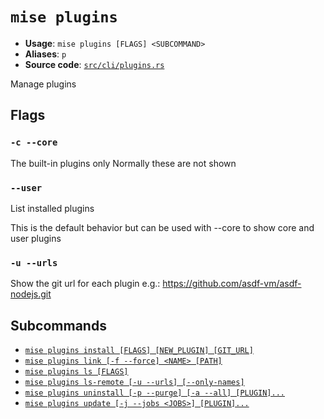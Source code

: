 # `mise plugins`

- **Usage**: `mise plugins [FLAGS] <SUBCOMMAND>`
- **Aliases**: `p`
- **Source code**: [`src/cli/plugins.rs`](https://github.com/jdx/mise/blob/main/src/cli/plugins.rs)

Manage plugins

## Flags

### `-c --core`

The built-in plugins only
Normally these are not shown

### `--user`

List installed plugins

This is the default behavior but can be used with --core
to show core and user plugins

### `-u --urls`

Show the git url for each plugin
e.g.: <https://github.com/asdf-vm/asdf-nodejs.git>

## Subcommands

- [`mise plugins install [FLAGS] [NEW_PLUGIN] [GIT_URL]`](/cli/plugins/install.md)
- [`mise plugins link [-f --force] <NAME> [PATH]`](/cli/plugins/link.md)
- [`mise plugins ls [FLAGS]`](/cli/plugins/ls.md)
- [`mise plugins ls-remote [-u --urls] [--only-names]`](/cli/plugins/ls-remote.md)
- [`mise plugins uninstall [-p --purge] [-a --all] [PLUGIN]...`](/cli/plugins/uninstall.md)
- [`mise plugins update [-j --jobs <JOBS>] [PLUGIN]...`](/cli/plugins/update.md)
